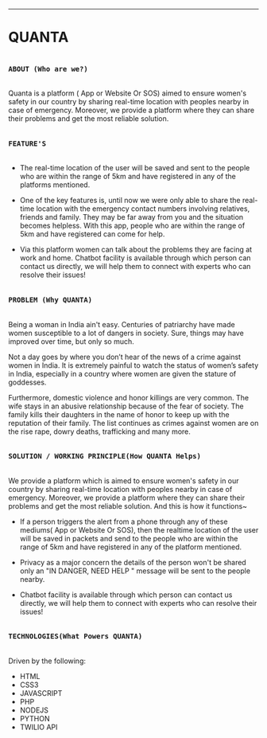 --------------------------------------------
<h1>QUANTA</h1>

<pre><h4>ABOUT (Who are we?)</h4></pre>
Quanta is a platform ( App or Website Or SOS) aimed to ensure women's safety in 
our country by sharing real-time location with peoples nearby in case of emergency. 
Moreover, we provide a platform where they can share their problems and get the most
reliable solution.

<pre><h4>FEATURE'S</h4></pre>
 
* The real-time location of the user will be saved and sent to the people who are within
the range of 5km and have registered in any of the platforms mentioned.
 
* One of the key features is, until now we were only able to share the real-time location
with the emergency contact numbers involving relatives, friends and family. They may be
far away from you and the situation becomes helpless. With this app, people who are within
the range of 5km and have registered can come for help.

* Via this platform women can talk about the problems they are facing at work and home.
Chatbot facility is available through which person can contact us directly, we will help
them to connect with experts who can resolve their issues!

<pre><h4>PROBLEM (Why QUANTA)</h4></pre>
Being a woman in India ain't easy. Centuries of patriarchy have made women susceptible to 
a lot of dangers in society. Sure, things may have improved over time, but only so much.

Not a day goes by where you don’t hear of the news of a crime against women in India. 
It is extremely painful to watch the status of women’s safety in India, especially in a 
country where women are given the stature of goddesses. 

Furthermore, domestic violence and honor killings are very common. The wife stays in an abusive 
relationship because of the fear of society. The family kills their daughters in the name of honor 
to keep up with the reputation of their family. The list continues as crimes against women are on 
the rise rape, dowry deaths, trafficking and many more.


<pre><h4>SOLUTION / WORKING PRINCIPLE(How QUANTA Helps)</h4></pre>
We provide a platform which is aimed to ensure women's safety in 
our country by sharing real-time location with peoples nearby in case of emergency. 
Moreover, we provide a platform where they can share their problems and get the most
reliable solution. And this is how it functions~

* If a person triggers the alert from a phone through any of these mediums( App or Website Or SOS),
then the realtime location of the user will be saved in packets and send to the people who are within
the range of 5km and have registered in any of the platform mentioned.

* Privacy as a major concern the details of the person won't be shared only an "IN DANGER, NEED HELP " 
message will be sent to the people nearby.

* Chatbot facility is available through which person can contact us directly, we will help them to connect
with experts who can resolve their issues!

<pre><h4>TECHNOLOGIES(What Powers QUANTA)</h4></pre>
Driven by the following:
* HTML
* CSS3
* JAVASCRIPT
* PHP
* NODEJS
* PYTHON
* TWILIO API 


